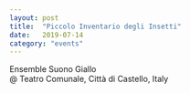 ```yaml
---
layout: post
title:  "Piccolo Inventario degli Insetti"
date:   2019-07-14
category: "events"
---
```

Ensemble Suono Giallo <br>
@ Teatro Comunale, Città di Castello, Italy
